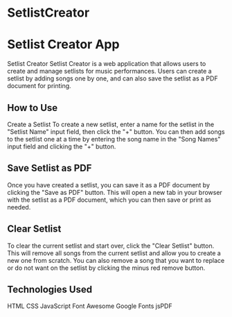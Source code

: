 # SetlistCreator

<h1>Setlist Creator App</h1>

Setlist Creator
Setlist Creator is a web application that allows users to create and manage setlists for music performances. Users can create a setlist by adding songs one by one, and can also save the setlist as a PDF document for printing. 


<h2>How to Use</h2>
Create a Setlist
To create a new setlist, enter a name for the setlist in the "Setlist Name" input field, then click the "+" button. You can then add songs to the setlist one at a time by entering the song name in the "Song Names" input field and clicking the "+" button.

<h2>Save Setlist as PDF</h2>
Once you have created a setlist, you can save it as a PDF document by clicking the "Save as PDF" button. This will open a new tab in your browser with the setlist as a PDF document, which you can then save or print as needed.

<h2>Clear Setlist</h2>
To clear the current setlist and start over, click the "Clear Setlist" button. This will remove all songs from the current setlist and allow you to create a new one from scratch. 
You can also remove a song that you want to replace or do not want on the setlist by clicking the minus red remove button. 

<h2>Technologies Used</h2>
HTML
CSS
JavaScript
Font Awesome
Google Fonts
jsPDF
